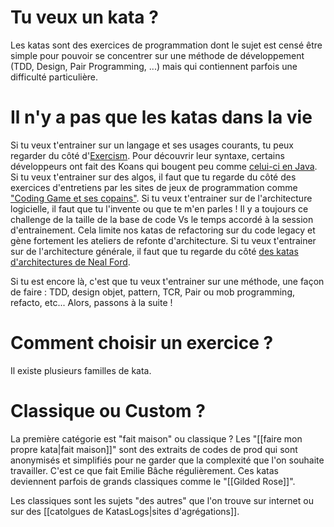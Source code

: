 # Tu veux un kata ?

Les katas sont des exercices de programmation dont le sujet est censé être simple pour pouvoir se concentrer sur une méthode de développement (TDD, Design, Pair Programming, ...) mais qui contiennent parfois une difficulté particulière.

# Il n'y a pas que les katas dans la vie
Si tu veux t'entrainer sur un langage et ses usages courants, tu peux regarder du côté d'[Exercism](https://exercism.org). Pour découvrir leur syntaxe, certains développeurs ont fait des Koans qui bougent peu comme [celui-ci en Java](https://github.com/matyb/java-koans).
Si tu veux t'entrainer sur des algos, il faut que tu regarde du côté des exercices d'entretiens par les sites de jeux de programmation comme ["Coding Game et ses copains"](https://www.codingame.com/work/blog/coding-assessment-tools/best-recruitment-tools-assess-recruit-programmers/).
Si tu veux t'entrainer sur de l'architecture logicielle, il faut que tu l'invente ou que te m'en parles !
Il y a toujours ce challenge de la taille de la base de code Vs le temps accordé à la session d'entrainement.
Cela limite nos katas de refactoring sur du code legacy et gène fortement les ateliers de refonte d'architecture.
Si tu veux t'entrainer sur de l'architecture générale, il faut que tu regarde du côté [des katas d'architectures de Neal Ford](https://www.architecturalkatas.com/).

Si tu est encore là, c'est que tu veux t'entrainer sur une méthode, une façon de faire : TDD, design objet, pattern, TCR, Pair ou mob programming, refacto, etc...
Alors, passons à la suite !

# Comment choisir un exercice ?

Il existe plusieurs familles de kata.

# Classique ou Custom ?

La première catégorie est "fait maison" ou classique ?
Les "[[faire mon propre kata|fait maison]]" sont des extraits de codes de prod qui sont anonymisés et simplifiés pour ne garder que la complexité que l'on souhaite travailler.
C'est ce que fait Emilie Bâche régulièrement.
Ces katas deviennent parfois de grands classiques comme le "[[Gilded Rose]]".

Les classiques sont les sujets "des autres" que l'on trouve sur internet ou sur des [[catolgues de KatasLogs|sites d'agrégations]].

